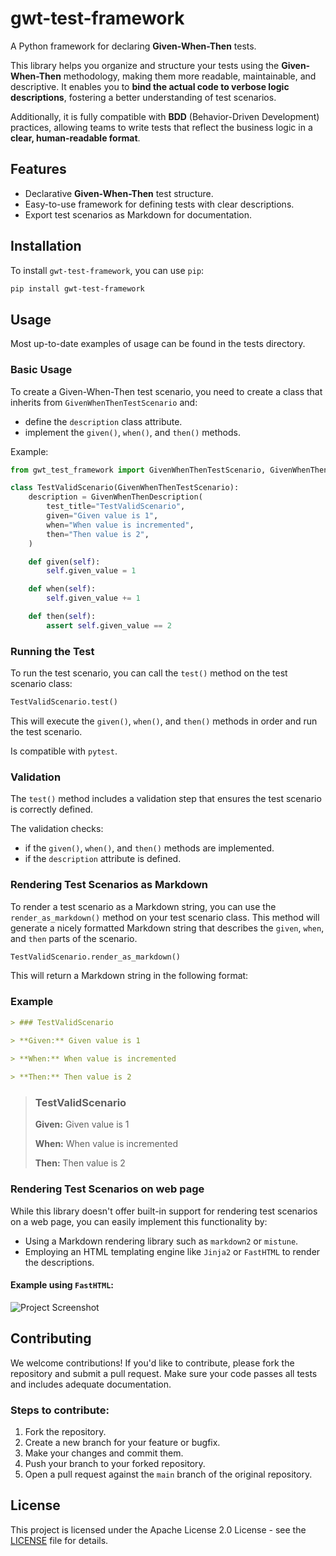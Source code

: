 # gwt-test-framework

A Python framework for declaring **Given-When-Then** tests.

This library helps you organize and structure your tests using the **Given-When-Then** methodology, making them more readable, maintainable, and descriptive. It enables you to **bind the actual code to verbose logic descriptions**, fostering a better understanding of test scenarios.

Additionally, it is fully compatible with **BDD** (Behavior-Driven Development) practices, allowing teams to write tests that reflect the business logic in a **clear, human-readable format**.
## Features
- Declarative **Given-When-Then** test structure.
- Easy-to-use framework for defining tests with clear descriptions.
- Export test scenarios as Markdown for documentation.

## Installation

To install `gwt-test-framework`, you can use `pip`:

```bash
pip install gwt-test-framework
```

## Usage

Most up-to-date examples of usage can be found in the tests directory.

### Basic Usage

To create a Given-When-Then test scenario, you need to create a class that inherits from `GivenWhenThenTestScenario` and:
- define the `description` class attribute.
- implement the `given()`, `when()`, and `then()` methods.

Example:

```python
from gwt_test_framework import GivenWhenThenTestScenario, GivenWhenThenDescription

class TestValidScenario(GivenWhenThenTestScenario):
    description = GivenWhenThenDescription(
        test_title="TestValidScenario",
        given="Given value is 1",
        when="When value is incremented",
        then="Then value is 2",
    )

    def given(self):
        self.given_value = 1

    def when(self):
        self.given_value += 1

    def then(self):
        assert self.given_value == 2
```

### Running the Test

To run the test scenario, you can call the `test()` method on the test scenario class:

```python
TestValidScenario.test()
```

This will execute the `given()`, `when()`, and `then()` methods in order and run the test scenario.

Is compatible with `pytest`.

### Validation

The `test()` method includes a validation step that ensures the test scenario is correctly defined. 

The validation checks:
- if the `given()`, `when()`, and `then()` methods are implemented.
- if the `description` attribute is defined.


### Rendering Test Scenarios as Markdown

To render a test scenario as a Markdown string, you can use the `render_as_markdown()` method on your test scenario class. This method will generate a nicely formatted Markdown string that describes the `given`, `when`, and `then` parts of the scenario.

```python
TestValidScenario.render_as_markdown()
```

This will return a Markdown string in the following format:

### Example

```markdown
> ### TestValidScenario
    
> **Given:** Given value is 1

> **When:** When value is incremented

> **Then:** Then value is 2
```

> ### TestValidScenario
> 
> **Given:** Given value is 1
> 
> **When:** When value is incremented
> 
> **Then:** Then value is 2


### Rendering Test Scenarios on web page

While this library doesn't offer built-in support for rendering test scenarios on a web page, you can easily implement this functionality by:

- Using a Markdown rendering library such as `markdown2` or `mistune`.
- Employing an HTML templating engine like `Jinja2` or `FastHTML` to render the descriptions.

#### Example using `FastHTML`:
![Project Screenshot](gwt_test_framework/assets/web_page_render_example.jpg)


## Contributing

We welcome contributions! If you'd like to contribute, please fork the repository and submit a pull request. Make sure your code passes all tests and includes adequate documentation.

### Steps to contribute:

1. Fork the repository.
2. Create a new branch for your feature or bugfix.
3. Make your changes and commit them.
4. Push your branch to your forked repository.
5. Open a pull request against the `main` branch of the original repository.

## License

This project is licensed under the Apache License 2.0 License - see the [LICENSE](LICENSE) file for details.
